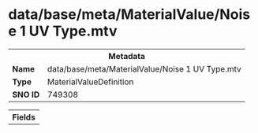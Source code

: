 <h1>data/base/meta/MaterialValue/Noise 1 UV Type.mtv</h1><table><tr><th colspan="100%">Metadata</th></tr><tr><td><b>Name</b></td><td>data/base/meta/MaterialValue/Noise 1 UV Type.mtv</td></tr><tr><td><b>Type</b></td><td>MaterialValueDefinition</td></tr><tr><td><b>SNO ID</b></td><td>749308</td></tr></table>

<table><tr><th colspan="100%">Fields</th></tr></table>

